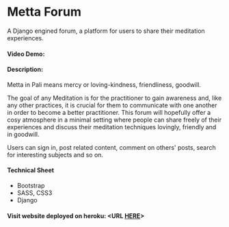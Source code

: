 # Metta Forum

A Django engined forum, a platform for users to share their meditation experiences.

#### Video Demo: <URL HERE>

#### Description:

Metta in Pali means mercy or loving-kindness, friendliness, goodwill.

The goal of any Meditation is for the practitioner to gain awareness and, like any other practices, it is crucial for them to communicate with one another in order to become a better practitioner. This forum will hopefully offer a cosy atmosphere in a minimal setting where people can share freely of their experiences and discuss their meditation techniques lovingly, friendly and in goodwill.

Users can sign in, post related content, comment on others' posts, search for interesting subjects and so on.

#### Technical Sheet

- Bootstrap
- SASS, CSS3
- Django

#### Visit website deployed on heroku: <URL [HERE](https://metta-forum.herokuapp.com/)>
